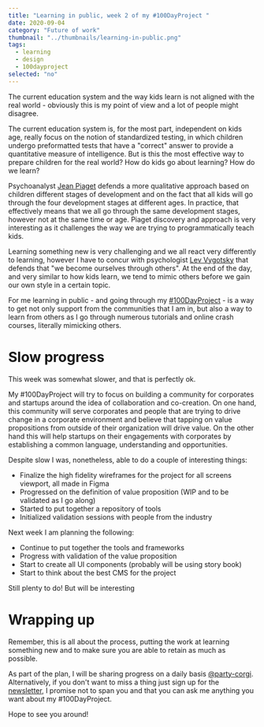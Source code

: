 ```yaml
---
title: "Learning in public, week 2 of my #100DayProject "
date: 2020-09-04
category: "Future of work"
thumbnail: "../thumbnails/learning-in-public.png"
tags:
  - learning
  - design
  - 100dayproject
selected: "no"
---
```


The current education system and the way kids learn is not aligned with the real world - obviously this is my point of view and a lot of people might disagree. 

The current education system is, for the most part, independent on kids age, really focus on the notion of standardized testing, in which children undergo preformatted tests that have a "correct" answer to provide a quantitative measure of intelligence. But is this the most effective way to prepare children for the real world? How do kids go about learning? How do we learn? 

Psychoanalyst [Jean Piaget](https://en.wikipedia.org/wiki/Jean_Piaget) defends a more qualitative approach based on children different stages of development and on the fact that all kids will go through the four development stages at different ages. In practice, that effectively means that we all go through the same development stages, however not at the same time or age. Piaget discovery and approach is very interesting as it challenges the way we are trying to programmatically teach kids.

Learning something new is very challenging and we all react very differently to learning, however I have to concur with psychologist [Lev Vygotsky](https://en.wikipedia.org/wiki/Lev_Vygotsky) that defends that "we become ourselves through others". At the end of the day, and very similar to how kids learn, we tend to mimic others before we gain our own style in a certain topic. 

For me learning in public - and going through my [#100DayProject](https://www.tiagofsanchez.com/blog/2020-08-20-about-having-a-100-day-project-mindset/) - is a way to get not only support from the communities that I am in, but also a way to learn from others as I go through numerous tutorials and online crash courses, literally mimicking others.    


# Slow progress

This week was somewhat slower, and that is perfectly ok.

My #100DayProject will try to focus on building a community for corporates and startups around the idea of collaboration and co-creation. On one hand, this community will serve corporates and people that are trying to drive change in a corporate environment and believe that tapping on value propositions from outside of their organization will drive value. On the other hand this will help startups on their engagements with corporates by establishing a common language, understanding and opportunities. 

Despite slow I was, nonetheless, able to do a couple of interesting things:
- Finalize the high fidelity wireframes for the project for all screens viewport, all made in Figma
- Progressed on the definition of value proposition (WIP and to be validated as I go along)
- Started to put together a repository of tools
- Initialized validation sessions with people from the industry

Next week I am planning the following: 
- Continue to put together the tools and frameworks 
- Progress with validation of the value proposition
- Start to create all UI components (probably will be using story book)
- Start to think about the best CMS for the project

Still plenty to do! But will be interesting 

# Wrapping up

Remember, this is all about the process, putting the work at learning something new and to make sure you are able to retain as much as possible.

As part of the plan, I will be sharing progress on a daily basis [@party-corgi](https://www.partycorgi.com/). Alternatively, if you don't want to miss a thing just sign up for the 
[newsletter](https://tiagofsanchez.ck.page/c6b98eda74), I promise not to span you and that you can ask me anything you want about my #100DayProject.

Hope to see you around!







